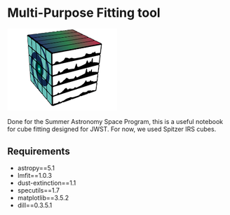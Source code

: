 # Multi-Purpose Fitting tool
[<img src="./logo.png" width="250"/>](./logo.png)

Done for the Summer Astronomy Space Program, this is a useful notebook for cube fitting designed for JWST. For now, we used Spitzer IRS cubes.

## Requirements
* astropy==5.1
* lmfit==1.0.3 
* dust-extinction==1.1
* specutils==1.7
* matplotlib==3.5.2
* dill==0.3.5.1
